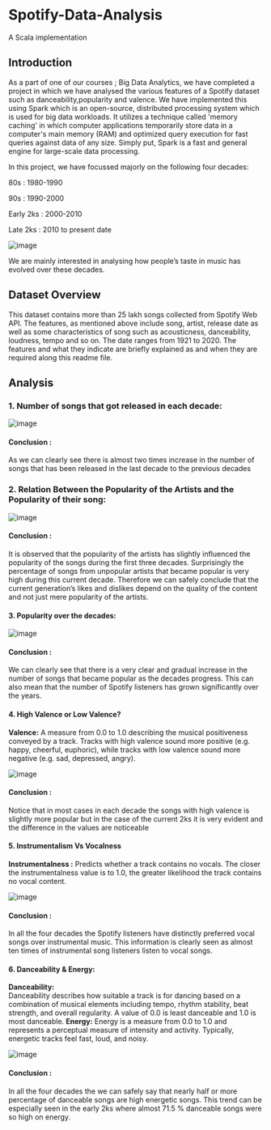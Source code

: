 # Spotify-Data-Analysis
A Scala implementation

## Introduction 

As a part of one of our courses ; Big Data Analytics, we have completed a project in which we have analysed the various features of a Spotify dataset such as danceability,popularity and valence. We have implemented this using Spark which is an open-source, distributed processing system which is used for big data workloads. It utilizes a technique called 'memory caching' in which computer applications temporarily store data in a computer's main memory (RAM) and optimized query execution for fast queries against data of any size. Simply put, Spark is a fast and general engine for large-scale data processing.

In this project, we have focussed majorly on the following four decades:

80s : 1980-1990

90s : 1990-2000

Early 2ks : 2000-2010

Late 2ks : 2010 to present date


![image](https://user-images.githubusercontent.com/65705774/121775701-d7c5b480-cba6-11eb-8505-72f4a812efdd.png)

We are mainly interested in analysing how people’s taste in music has evolved over these decades.


## Dataset Overview

This dataset contains more than 25 lakh songs collected from Spotify Web API. The features, as mentioned above include song, artist, release date as well as some characteristics of song such as acousticness, danceability, loudness, tempo and so on. The date ranges from 1921 to 2020. The features and what they indicate are briefly explained as and when they are required along this readme file.

## Analysis
### 1. Number of songs that got released in each decade:

![image](https://user-images.githubusercontent.com/65705774/121775789-4c005800-cba7-11eb-9cac-8ab021e9b8be.png)

#### Conclusion : 
As we can clearly see there is almost two times increase in the number of songs that has been released in the last decade to the previous decades

### 2. Relation Between the Popularity of the Artists and the Popularity of their song:

![image](https://user-images.githubusercontent.com/65705774/121775879-a00b3c80-cba7-11eb-9452-a6fdb5f1a6e1.png)

#### Conclusion : 
It is observed that the popularity of the artists has slightly influenced the popularity of the songs during the first three decades. Surprisingly the percentage of songs from unpopular artists that became popular is very high during this current decade. Therefore we can safely conclude that the current generation’s likes and dislikes depend on the quality of the content and not just mere popularity of the artists.

#### 3. Popularity over the decades:

![image](https://user-images.githubusercontent.com/65705774/121776643-a13e6880-cbab-11eb-912f-539efbb78ef7.png)

#### Conclusion : 
We can clearly see that there is a very clear and gradual increase in the number of songs that became popular as the decades progress. This can also mean that the number of Spotify listeners has grown significantly over the years.

#### 4. High Valence or Low Valence?

**Valence:** 
  A measure from 0.0 to 1.0 describing the musical positiveness conveyed by a track. Tracks with high valence sound more positive (e.g. happy, cheerful, euphoric), while tracks with low valence sound more negative (e.g. sad, depressed, angry).
  
 ![image](https://user-images.githubusercontent.com/65705774/121776913-0e9ec900-cbad-11eb-848c-4125e395cfbc.png)
 
#### Conclusion : 
 Notice that in most cases in each decade the songs with high valence is slightly more popular but in the case of the current 2ks it is very evident and the difference in the values are noticeable
 
#### 5. Instrumentalism Vs Vocalness

**Instrumentalness :**
Predicts whether a track contains no vocals. The closer the instrumentalness value is to 1.0, the greater likelihood the track contains no vocal content.

![image](https://user-images.githubusercontent.com/65705774/121777095-f24f5c00-cbad-11eb-9d47-59f83d7aa1bc.png)

#### Conclusion : 	
In all the four decades the Spotify listeners have distinctly preferred vocal songs over instrumental music. This information is clearly seen as almost ten times of instrumental song listeners listen to vocal songs.

#### 6. Danceability & Energy:

**Danceability:**  
Danceability describes how suitable a track is for dancing based on a combination of musical elements including tempo, rhythm stability, beat strength, and overall regularity. A value of 0.0 is least danceable and 1.0 is most danceable.
**Energy:** 
Energy is a measure from 0.0 to 1.0 and represents a perceptual measure of intensity and activity. Typically, energetic tracks feel fast, loud, and noisy.

![image](https://user-images.githubusercontent.com/65705774/121777383-5c1c3580-cbaf-11eb-8e8e-2b221359f48b.png)

#### Conclusion : 
In all the four decades the we can safely say that  nearly half or more percentage of danceable songs are high energetic songs. This trend can be especially seen in the early 2ks where almost 71.5 % danceable songs were so high on energy.


